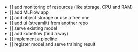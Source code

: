 - [] add monitoring of resources (like storage, CPU and RAM)
- [] add MLFlow app
- [] add object storage or use a free one
- [] add ui (streamlit) from another repo
- [] serve existing model
- [] add kubeflow (find a way)
- [] implement a pipeline
- [] register model and serve training result
